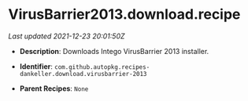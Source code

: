 # VirusBarrier2013.download.recipe

_Last updated 2021-12-23 20:01:50Z_

- **Description**: Downloads Intego VirusBarrier 2013 installer.

- **Identifier**: `com.github.autopkg.recipes-dankeller.download.virusbarrier-2013`

- **Parent Recipes**: `None`
